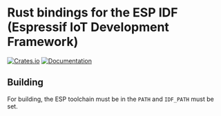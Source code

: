# Rust bindings for the ESP IDF (Espressif IoT Development Framework)

[![Crates.io](https://img.shields.io/crates/v/esp-idf-bindgen.svg)](https://crates.io/crates/esp-idf-bindgen)
[![Documentation](https://docs.rs/esp-idf-bindgen/badge.svg)](https://docs.rs/esp-idf-bindgen/)

## Building

For building, the ESP toolchain must be in the `PATH` and `IDF_PATH` must be set.

